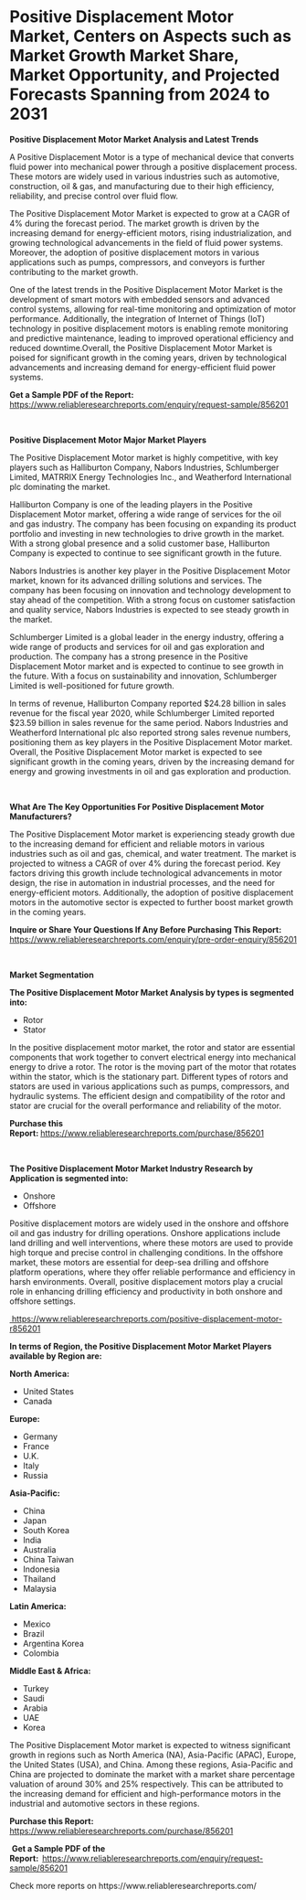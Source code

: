 <p><h1>Positive Displacement Motor Market, Centers on Aspects such as Market Growth Market Share, Market Opportunity, and Projected Forecasts Spanning from 2024 to 2031</h1></p><p><strong>Positive Displacement Motor Market Analysis and Latest Trends</strong></p>
<p><p>A Positive Displacement Motor is a type of mechanical device that converts fluid power into mechanical power through a positive displacement process. These motors are widely used in various industries such as automotive, construction, oil & gas, and manufacturing due to their high efficiency, reliability, and precise control over fluid flow.</p><p>The Positive Displacement Motor Market is expected to grow at a CAGR of 4% during the forecast period. The market growth is driven by the increasing demand for energy-efficient motors, rising industrialization, and growing technological advancements in the field of fluid power systems. Moreover, the adoption of positive displacement motors in various applications such as pumps, compressors, and conveyors is further contributing to the market growth.</p><p>One of the latest trends in the Positive Displacement Motor Market is the development of smart motors with embedded sensors and advanced control systems, allowing for real-time monitoring and optimization of motor performance. Additionally, the integration of Internet of Things (IoT) technology in positive displacement motors is enabling remote monitoring and predictive maintenance, leading to improved operational efficiency and reduced downtime.Overall, the Positive Displacement Motor Market is poised for significant growth in the coming years, driven by technological advancements and increasing demand for energy-efficient fluid power systems.</p></p>
<p><strong>Get a Sample PDF of the Report:&nbsp;</strong> <a href="https://www.reliableresearchreports.com/enquiry/request-sample/856201">https://www.reliableresearchreports.com/enquiry/request-sample/856201</a></p>
<p>&nbsp;</p>
<p><strong>Positive Displacement Motor Major Market Players</strong></p>
<p><p>The Positive Displacement Motor market is highly competitive, with key players such as Halliburton Company, Nabors Industries, Schlumberger Limited, MATRRIX Energy Technologies Inc., and Weatherford International plc dominating the market. </p><p>Halliburton Company is one of the leading players in the Positive Displacement Motor market, offering a wide range of services for the oil and gas industry. The company has been focusing on expanding its product portfolio and investing in new technologies to drive growth in the market. With a strong global presence and a solid customer base, Halliburton Company is expected to continue to see significant growth in the future.</p><p>Nabors Industries is another key player in the Positive Displacement Motor market, known for its advanced drilling solutions and services. The company has been focusing on innovation and technology development to stay ahead of the competition. With a strong focus on customer satisfaction and quality service, Nabors Industries is expected to see steady growth in the market.</p><p>Schlumberger Limited is a global leader in the energy industry, offering a wide range of products and services for oil and gas exploration and production. The company has a strong presence in the Positive Displacement Motor market and is expected to continue to see growth in the future. With a focus on sustainability and innovation, Schlumberger Limited is well-positioned for future growth.</p><p>In terms of revenue, Halliburton Company reported $24.28 billion in sales revenue for the fiscal year 2020, while Schlumberger Limited reported $23.59 billion in sales revenue for the same period. Nabors Industries and Weatherford International plc also reported strong sales revenue numbers, positioning them as key players in the Positive Displacement Motor market. Overall, the Positive Displacement Motor market is expected to see significant growth in the coming years, driven by the increasing demand for energy and growing investments in oil and gas exploration and production.</p></p>
<p>&nbsp;</p>
<p><strong>What Are The Key Opportunities For Positive Displacement Motor Manufacturers?</strong></p>
<p><p>The Positive Displacement Motor market is experiencing steady growth due to the increasing demand for efficient and reliable motors in various industries such as oil and gas, chemical, and water treatment. The market is projected to witness a CAGR of over 4% during the forecast period. Key factors driving this growth include technological advancements in motor design, the rise in automation in industrial processes, and the need for energy-efficient motors. Additionally, the adoption of positive displacement motors in the automotive sector is expected to further boost market growth in the coming years.</p></p>
<p><strong>Inquire or Share Your Questions If Any Before Purchasing This Report:</strong> <a href="https://www.reliableresearchreports.com/enquiry/pre-order-enquiry/856201">https://www.reliableresearchreports.com/enquiry/pre-order-enquiry/856201</a></p>
<p>&nbsp;</p>
<p><strong>Market Segmentation</strong></p>
<p><strong>The Positive Displacement Motor Market Analysis by types is segmented into:</strong></p>
<p><ul><li>Rotor</li><li>Stator</li></ul></p>
<p><p>In the positive displacement motor market, the rotor and stator are essential components that work together to convert electrical energy into mechanical energy to drive a rotor. The rotor is the moving part of the motor that rotates within the stator, which is the stationary part. Different types of rotors and stators are used in various applications such as pumps, compressors, and hydraulic systems. The efficient design and compatibility of the rotor and stator are crucial for the overall performance and reliability of the motor.</p></p>
<p><strong>Purchase this Report:&nbsp;</strong><a href="https://www.reliableresearchreports.com/purchase/856201">https://www.reliableresearchreports.com/purchase/856201</a></p>
<p>&nbsp;</p>
<p><strong>The Positive Displacement Motor Market Industry Research by Application is segmented into:</strong></p>
<p><ul><li>Onshore</li><li>Offshore</li></ul></p>
<p><p>Positive displacement motors are widely used in the onshore and offshore oil and gas industry for drilling operations. Onshore applications include land drilling and well interventions, where these motors are used to provide high torque and precise control in challenging conditions. In the offshore market, these motors are essential for deep-sea drilling and offshore platform operations, where they offer reliable performance and efficiency in harsh environments. Overall, positive displacement motors play a crucial role in enhancing drilling efficiency and productivity in both onshore and offshore settings.</p></p>
<p><a href="https://www.reliableresearchreports.com/positive-displacement-motor-r856201">&nbsp;https://www.reliableresearchreports.com/positive-displacement-motor-r856201</a></p>
<p><strong>In terms of Region, the Positive Displacement Motor Market Players available by Region are:</strong></p>
<p>
    <p> <strong> North America: </strong>
        <ul>
            <li>United States</li>
            <li>Canada</li>
        </ul>
        </p> 
    <p> <strong> Europe: </strong>
        <ul>
            <li>Germany</li>
            <li>France</li>
            <li>U.K.</li>
            <li>Italy</li>
            <li>Russia</li>
        </ul>
        </p> 
    <p> <strong> Asia-Pacific: </strong>
        <ul>
            <li>China</li>
            <li>Japan</li>
            <li>South Korea</li>
            <li>India</li>
            <li>Australia</li>
            <li>China Taiwan</li>
            <li>Indonesia</li>
            <li>Thailand</li>
            <li>Malaysia</li>
        </ul>
        </p> 
    <p> <strong> Latin America: </strong>
        <ul>
            <li>Mexico</li>
            <li>Brazil</li>
            <li>Argentina Korea</li>
            <li>Colombia</li>
        </ul>
        </p> 
    <p> <strong> Middle East & Africa: </strong>
        <ul>
            <li>Turkey</li>
            <li>Saudi</li>
            <li>Arabia</li>
            <li>UAE</li>
            <li>Korea</li>
        </ul>
    </p>
    </p>
<p><p>The Positive Displacement Motor market is expected to witness significant growth in regions such as North America (NA), Asia-Pacific (APAC), Europe, the United States (USA), and China. Among these regions, Asia-Pacific and China are projected to dominate the market with a market share percentage valuation of around 30% and 25% respectively. This can be attributed to the increasing demand for efficient and high-performance motors in the industrial and automotive sectors in these regions.</p></p>
<p><strong>Purchase this Report: </strong><a href="https://www.reliableresearchreports.com/purchase/856201">https://www.reliableresearchreports.com/purchase/856201</a></p>
<p>&nbsp;<strong>Get a Sample PDF of the Report:&nbsp;&nbsp;</strong><a href="https://www.reliableresearchreports.com/enquiry/request-sample/856201">https://www.reliableresearchreports.com/enquiry/request-sample/856201</a></p>
<p><strong></strong></p>
<p>Check more reports on https://www.reliableresearchreports.com/</p>